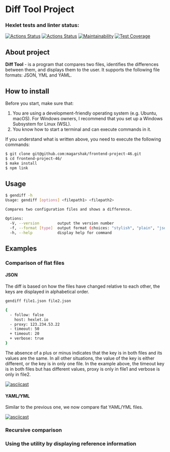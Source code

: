 # Diff Tool Project

### Hexlet tests and linter status:
[![Actions Status](https://github.com/magarshak/frontend-project-46/actions/workflows/hexlet-check.yml/badge.svg)](https://github.com/magarshak/frontend-project-46/actions) [![Actions Status](https://github.com/magarshak/frontend-project-46/actions/workflows/node-check.yml/badge.svg)](https://github.com/magarshak/frontend-project-46/actions) [![Maintainability](https://api.codeclimate.com/v1/badges/373d6517bfaea955cdcf/maintainability)](https://codeclimate.com/github/magarshak/frontend-project-46/maintainability) [![Test Coverage](https://api.codeclimate.com/v1/badges/373d6517bfaea955cdcf/test_coverage)](https://codeclimate.com/github/magarshak/frontend-project-46/test_coverage)


## About project
__Diff Tool__ - is a program that compares two files, identifies the differences between them, and displays them to the user. It supports the following file formats: JSON, YML and YAML.

## How to install
Before you start, make sure that:
1. You are using a development-friendly operating system (e.g. Ubuntu, macOS). For Windows owners, I recommend that you set up a Windows Subsystem for Linux (WSL).
2. You know how to start a terminal and can execute commands in it.

If you understand what is written above, you need to execute the following commands:
```sh
$ git clone git@github.com:magarshak/frontend-project-46.git
$ cd frontend-project-46/
$ make install
$ npm link
```
## Usage
```sh
$ gendiff -h
Usage: gendiff [options] <filepath1> <filepath2>

Compares two configuration files and shows a difference.

Options:
  -V, --version        output the version number
  -f, --format [type]  output format (choices: "stylish", "plain", "json")
  -h, --help           display help for command
```
## Examples
### Comparison of flat files
#### JSON 
The diff is based on how the files have changed relative to each other, the keys are displayed in alphabetical order.
```sh
gendiff file1.json file2.json

{
  - follow: false
    host: hexlet.io
  - proxy: 123.234.53.22
  - timeout: 50
  + timeout: 20
  + verbose: true
}
```
The absence of a plus or minus indicates that the key is in both files and its values are the same. In all other situations, the value of the key is either different, or the key is in only one file. In the example above, the timeout key is in both files but has different values, proxy is only in file1 and verbose is only in file2.

[![asciicast](https://asciinema.org/a/OYCUDNPCjATTZuaffNV6X5EJn.svg)](https://asciinema.org/a/OYCUDNPCjATTZuaffNV6X5EJn)

#### YAML/YML
Similar to the previous one, we now compare flat YAML/YML files.

[![asciicast](https://asciinema.org/a/rEYrGOPgspzaSa7lKtvdfA9ap.svg)](https://asciinema.org/a/rEYrGOPgspzaSa7lKtvdfA9ap)

### Recursive comparison

### Using the utility by displaying reference information
